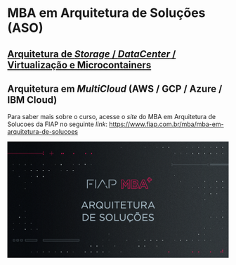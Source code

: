 # MBA em Arquitetura de Soluções (ASO)

## [Arquitetura de *Storage* / *DataCenter* / Virtualização e Microcontainers](https://github.com/josecastillolema/fiap/tree/master/aso/microservices)

## Arquitetura em *MultiCloud* (AWS / GCP / Azure / IBM Cloud)

Para saber mais sobre o curso, acesse o *site* do MBA em Arquitetura de Solucoes da FIAP no seguinte *link*: https://www.fiap.com.br/mba/mba-em-arquitetura-de-solucoes

![FIAP MBA](../img/arq-solucoes.png)
